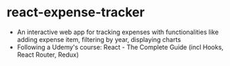 # react-expense-tracker
* An interactive web app for tracking expenses with functionalities like adding expense item, filtering by year, displaying charts
* Following a Udemy's course: React - The Complete Guide (incl Hooks, React Router, Redux)
